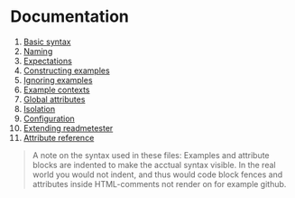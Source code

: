 # Documentation

1. [Basic syntax](1-basic_syntax.md)
1. [Naming](2-naming.md)
1. [Expectations](3-expectations.md)
1. [Constructing examples](4-constructing_examples.md)
1. [Ignoring examples](5-ignoring_examples.md)
1. [Example contexts](6-example_contexts.md)
1. [Global attributes](7-global_attributes.md)
1. [Isolation](8-isolation.md)
1. [Configuration](9-configuration.md)
1. [Extending readmetester](10-extensions.md)
1. [Attribute reference](11-attribute_reference.md)

> A note on the syntax used in these files: Examples and attribute blocks are
> indented to make the acctual syntax visible. In the real world you would
> not indent, and thus would code block fences and attributes inside
> HTML-comments not render on for example github.
